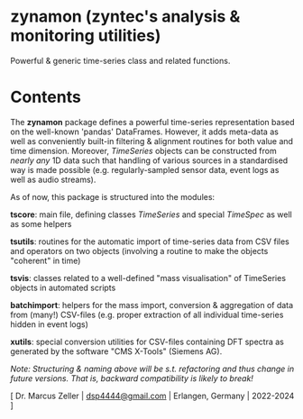 # zynamon (zyntec's analysis & monitoring utilities)

Powerful & generic time-series class and related functions.

# Contents

The **zynamon** package defines a powerful time-series representation based on the well-known 'pandas' DataFrames. However, it adds meta-data as well as conveniently built-in filtering & alignment routines for both value and time dimension. Moreover, *TimeSeries* objects can be constructed from *nearly any* 1D data such that handling of various sources in a standardised way is made possible (e.g. regularly-sampled sensor data, event logs as well as audio streams).

As of now, this package is structured into the modules:

**tscore**: main file, defining classes *TimeSeries* and special *TimeSpec* as well as some helpers

**tsutils**: routines for the automatic import of time-series data from CSV files and operators on two objects (involving a routine to make the objects "coherent" in time)

**tsvis**: classes related to a well-defined "mass visualisation" of TimeSeries objects in automated scripts 

**batchimport**: helpers for the mass import, conversion & aggregation of data from (many!) CSV-files (e.g. proper extraction of all individual time-series hidden in event logs)

**xutils**: special conversion utilities for CSV-files containing DFT spectra as generated by the software "CMS X-Tools" (Siemens AG).

*Note: Structuring & naming above will be s.t. refactoring and thus change in future versions. That is, backward compatibility is likely to break!*

[ Dr. Marcus Zeller | dsp4444@gmail.com | Erlangen, Germany | 2022-2024 ]